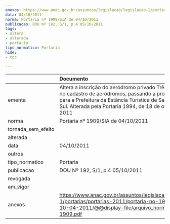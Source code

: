 ```yaml
---
anexos: https://www.anac.gov.br/assuntos/legislacao/legislacao-1/portarias/portarias-2011/portaria-no-1909-sia-de-10-04-2011/@@display-file/arquivo_norma/PA2011-1909.pdf
data: 04/10/2011
norma: Portaria nº 1909/SIA de 04/10/2011
publicacao: DOU Nº 192, S/1, p.4 05/10/2011
tags:
- altera
- alterada
- portaria
tipo_normatico: Portaria
hide: 
- toc 
 
---
```


|                    | Documento                                                                                                                                                                                                                    |
|:-------------------|:-----------------------------------------------------------------------------------------------------------------------------------------------------------------------------------------------------------------------------|
| ementa             | Altera a inscrição do aeródromo privado Três Irmãos (SP) no cadastro de aeródromos, passando a propriedade para a Prefeitura da Estância Turística de Santa Fé do Sul. Alterada pela Portaria 1994, de 18 de outubro de 2011 |
| norma              | Portaria nº 1909/SIA de 04/10/2011                                                                                                                                                                                           |
| tornada_sem_efeito |                                                                                                                                                                                                                              |
| alterada           |                                                                                                                                                                                                                              |
| data               | 04/10/2011                                                                                                                                                                                                                   |
| outros             |                                                                                                                                                                                                                              |
| tipo_normatico     | Portaria                                                                                                                                                                                                                     |
| publicacao         | DOU Nº 192, S/1, p.4 05/10/2011                                                                                                                                                                                              |
| revogada           |                                                                                                                                                                                                                              |
| em_vigor           |                                                                                                                                                                                                                              |
| anexos             | https://www.anac.gov.br/assuntos/legislacao/legislacao-1/portarias/portarias-2011/portaria-no-1909-sia-de-10-04-2011/@@display-file/arquivo_norma/PA2011-1909.pdf                                                            |